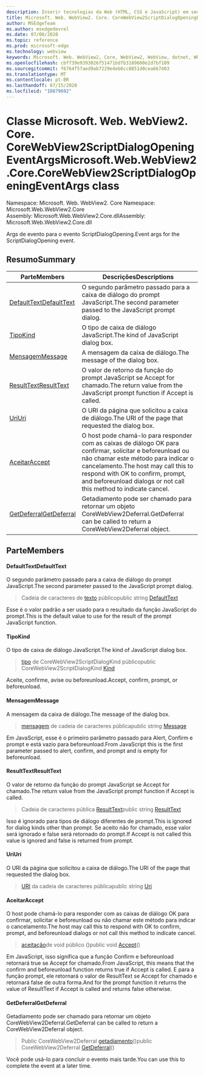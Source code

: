 ```yaml
---
description: Inserir tecnologias da Web (HTML, CSS e JavaScript) em seus aplicativos nativos com o controle WebView2 do Microsoft Edge
title: Microsoft. Web. WebView2. Core. CoreWebView2ScriptDialogOpeningEventArgs
author: MSEdgeTeam
ms.author: msedgedevrel
ms.date: 07/08/2020
ms.topic: reference
ms.prod: microsoft-edge
ms.technology: webview
keywords: Microsoft. Web. WebView2, Core, WebView2, WebView, dotnet, WPF, WinForms, app, Edge, CoreWebView2, CoreWebView2Controller, controle do navegador, Edge HTML, Microsoft. Web. WebView2. Core. CoreWebView2ScriptDialogOpeningEventArgs
ms.openlocfilehash: cbff39e9393026f51471bdfb3189600e2d7bf109
ms.sourcegitcommit: f6764f57aed9ab7229e4eb6cc8851d0cea667403
ms.translationtype: MT
ms.contentlocale: pt-BR
ms.lasthandoff: 07/15/2020
ms.locfileid: "10879692"
---
```

# <span data-ttu-id="dcd1b-104">Classe Microsoft. Web. WebView2. Core. CoreWebView2ScriptDialogOpeningEventArgs</span><span class="sxs-lookup"><span data-stu-id="dcd1b-104">Microsoft.Web.WebView2.Core.CoreWebView2ScriptDialogOpeningEventArgs class</span></span> 

<span data-ttu-id="dcd1b-105">Namespace: Microsoft. Web. WebView2. Core </span><span class="sxs-lookup"><span data-stu-id="dcd1b-105">Namespace: Microsoft.Web.WebView2.Core</span></span>\
<span data-ttu-id="dcd1b-106">Assembly: Microsoft.Web.WebView2.Core.dll</span><span class="sxs-lookup"><span data-stu-id="dcd1b-106">Assembly: Microsoft.Web.WebView2.Core.dll</span></span>

<span data-ttu-id="dcd1b-107">Args de evento para o evento ScriptDialogOpening.</span><span class="sxs-lookup"><span data-stu-id="dcd1b-107">Event args for the ScriptDialogOpening event.</span></span>

## <span data-ttu-id="dcd1b-108">Resumo</span><span class="sxs-lookup"><span data-stu-id="dcd1b-108">Summary</span></span>

 <span data-ttu-id="dcd1b-109">Parte</span><span class="sxs-lookup"><span data-stu-id="dcd1b-109">Members</span></span>                        | <span data-ttu-id="dcd1b-110">Descrições</span><span class="sxs-lookup"><span data-stu-id="dcd1b-110">Descriptions</span></span>
--------------------------------|---------------------------------------------
[<span data-ttu-id="dcd1b-111">DefaultText</span><span class="sxs-lookup"><span data-stu-id="dcd1b-111">DefaultText</span></span>](#defaulttext) | <span data-ttu-id="dcd1b-112">O segundo parâmetro passado para a caixa de diálogo do prompt JavaScript.</span><span class="sxs-lookup"><span data-stu-id="dcd1b-112">The second parameter passed to the JavaScript prompt dialog.</span></span>
[<span data-ttu-id="dcd1b-113">Tipo</span><span class="sxs-lookup"><span data-stu-id="dcd1b-113">Kind</span></span>](#kind) | <span data-ttu-id="dcd1b-114">O tipo de caixa de diálogo JavaScript.</span><span class="sxs-lookup"><span data-stu-id="dcd1b-114">The kind of JavaScript dialog box.</span></span>
[<span data-ttu-id="dcd1b-115">Mensagem</span><span class="sxs-lookup"><span data-stu-id="dcd1b-115">Message</span></span>](#message) | <span data-ttu-id="dcd1b-116">A mensagem da caixa de diálogo.</span><span class="sxs-lookup"><span data-stu-id="dcd1b-116">The message of the dialog box.</span></span>
[<span data-ttu-id="dcd1b-117">ResultText</span><span class="sxs-lookup"><span data-stu-id="dcd1b-117">ResultText</span></span>](#resulttext) | <span data-ttu-id="dcd1b-118">O valor de retorno da função do prompt JavaScript se Accept for chamado.</span><span class="sxs-lookup"><span data-stu-id="dcd1b-118">The return value from the JavaScript prompt function if Accept is called.</span></span>
[<span data-ttu-id="dcd1b-119">Uri</span><span class="sxs-lookup"><span data-stu-id="dcd1b-119">Uri</span></span>](#uri) | <span data-ttu-id="dcd1b-120">O URI da página que solicitou a caixa de diálogo.</span><span class="sxs-lookup"><span data-stu-id="dcd1b-120">The URI of the page that requested the dialog box.</span></span>
[<span data-ttu-id="dcd1b-121">Aceitar</span><span class="sxs-lookup"><span data-stu-id="dcd1b-121">Accept</span></span>](#accept) | <span data-ttu-id="dcd1b-122">O host pode chamá-lo para responder com as caixas de diálogo OK para confirmar, solicitar e beforeunload ou não chamar este método para indicar o cancelamento.</span><span class="sxs-lookup"><span data-stu-id="dcd1b-122">The host may call this to respond with OK to confirm, prompt, and beforeunload dialogs or not call this method to indicate cancel.</span></span>
[<span data-ttu-id="dcd1b-123">GetDeferral</span><span class="sxs-lookup"><span data-stu-id="dcd1b-123">GetDeferral</span></span>](#getdeferral) | <span data-ttu-id="dcd1b-124">Getadiamento pode ser chamado para retornar um objeto CoreWebView2Deferral.</span><span class="sxs-lookup"><span data-stu-id="dcd1b-124">GetDeferral can be called to return a CoreWebView2Deferral object.</span></span>

## <span data-ttu-id="dcd1b-125">Parte</span><span class="sxs-lookup"><span data-stu-id="dcd1b-125">Members</span></span>

#### <span data-ttu-id="dcd1b-126">DefaultText</span><span class="sxs-lookup"><span data-stu-id="dcd1b-126">DefaultText</span></span> 

<span data-ttu-id="dcd1b-127">O segundo parâmetro passado para a caixa de diálogo do prompt JavaScript.</span><span class="sxs-lookup"><span data-stu-id="dcd1b-127">The second parameter passed to the JavaScript prompt dialog.</span></span>

> <span data-ttu-id="dcd1b-128">Cadeia de caracteres de [texto](#defaulttext) público</span><span class="sxs-lookup"><span data-stu-id="dcd1b-128">public string [DefaultText](#defaulttext)</span></span>

<span data-ttu-id="dcd1b-129">Esse é o valor padrão a ser usado para o resultado da função JavaScript do prompt.</span><span class="sxs-lookup"><span data-stu-id="dcd1b-129">This is the default value to use for the result of the prompt JavaScript function.</span></span>

#### <span data-ttu-id="dcd1b-130">Tipo</span><span class="sxs-lookup"><span data-stu-id="dcd1b-130">Kind</span></span> 

<span data-ttu-id="dcd1b-131">O tipo de caixa de diálogo JavaScript.</span><span class="sxs-lookup"><span data-stu-id="dcd1b-131">The kind of JavaScript dialog box.</span></span>

> <span data-ttu-id="dcd1b-132">[tipo](#kind) de CoreWebView2ScriptDialogKind público</span><span class="sxs-lookup"><span data-stu-id="dcd1b-132">public CoreWebView2ScriptDialogKind [Kind](#kind)</span></span>

<span data-ttu-id="dcd1b-133">Aceite, confirme, avise ou beforeunload.</span><span class="sxs-lookup"><span data-stu-id="dcd1b-133">Accept, confirm, prompt, or beforeunload.</span></span>

#### <span data-ttu-id="dcd1b-134">Mensagem</span><span class="sxs-lookup"><span data-stu-id="dcd1b-134">Message</span></span> 

<span data-ttu-id="dcd1b-135">A mensagem da caixa de diálogo.</span><span class="sxs-lookup"><span data-stu-id="dcd1b-135">The message of the dialog box.</span></span>

> <span data-ttu-id="dcd1b-136">[mensagem](#message) de cadeia de caracteres pública</span><span class="sxs-lookup"><span data-stu-id="dcd1b-136">public string [Message](#message)</span></span>

<span data-ttu-id="dcd1b-137">Em JavaScript, esse é o primeiro parâmetro passado para Alert, Confirm e prompt e está vazio para beforeunload.</span><span class="sxs-lookup"><span data-stu-id="dcd1b-137">From JavaScript this is the first parameter passed to alert, confirm, and prompt and is empty for beforeunload.</span></span>

#### <span data-ttu-id="dcd1b-138">ResultText</span><span class="sxs-lookup"><span data-stu-id="dcd1b-138">ResultText</span></span> 

<span data-ttu-id="dcd1b-139">O valor de retorno da função do prompt JavaScript se Accept for chamado.</span><span class="sxs-lookup"><span data-stu-id="dcd1b-139">The return value from the JavaScript prompt function if Accept is called.</span></span>

> <span data-ttu-id="dcd1b-140">Cadeia de caracteres pública [ResultText](#resulttext)</span><span class="sxs-lookup"><span data-stu-id="dcd1b-140">public string [ResultText](#resulttext)</span></span>

<span data-ttu-id="dcd1b-141">Isso é ignorado para tipos de diálogo diferentes de prompt.</span><span class="sxs-lookup"><span data-stu-id="dcd1b-141">This is ignored for dialog kinds other than prompt.</span></span> <span data-ttu-id="dcd1b-142">Se aceito não for chamado, esse valor será ignorado e false será retornado do prompt.</span><span class="sxs-lookup"><span data-stu-id="dcd1b-142">If Accept is not called this value is ignored and false is returned from prompt.</span></span>

#### <span data-ttu-id="dcd1b-143">Uri</span><span class="sxs-lookup"><span data-stu-id="dcd1b-143">Uri</span></span> 

<span data-ttu-id="dcd1b-144">O URI da página que solicitou a caixa de diálogo.</span><span class="sxs-lookup"><span data-stu-id="dcd1b-144">The URI of the page that requested the dialog box.</span></span>

> <span data-ttu-id="dcd1b-145">[URI](#uri) da cadeia de caracteres pública</span><span class="sxs-lookup"><span data-stu-id="dcd1b-145">public string [Uri](#uri)</span></span>

#### <span data-ttu-id="dcd1b-146">Aceitar</span><span class="sxs-lookup"><span data-stu-id="dcd1b-146">Accept</span></span> 

<span data-ttu-id="dcd1b-147">O host pode chamá-lo para responder com as caixas de diálogo OK para confirmar, solicitar e beforeunload ou não chamar este método para indicar o cancelamento.</span><span class="sxs-lookup"><span data-stu-id="dcd1b-147">The host may call this to respond with OK to confirm, prompt, and beforeunload dialogs or not call this method to indicate cancel.</span></span>

> <span data-ttu-id="dcd1b-148">[aceitação](#accept)de void público ()</span><span class="sxs-lookup"><span data-stu-id="dcd1b-148">public void [Accept](#accept)()</span></span>

<span data-ttu-id="dcd1b-149">Em JavaScript, isso significa que a função Confirm e beforeunload retornará true se Accept for chamado.</span><span class="sxs-lookup"><span data-stu-id="dcd1b-149">From JavaScript, this means that the confirm and beforeunload function returns true if Accept is called.</span></span> <span data-ttu-id="dcd1b-150">E para a função prompt, ele retornará o valor de ResultText se Accept for chamado e retornará false de outra forma.</span><span class="sxs-lookup"><span data-stu-id="dcd1b-150">And for the prompt function it returns the value of ResultText if Accept is called and returns false otherwise.</span></span>

#### <span data-ttu-id="dcd1b-151">GetDeferral</span><span class="sxs-lookup"><span data-stu-id="dcd1b-151">GetDeferral</span></span> 

<span data-ttu-id="dcd1b-152">Getadiamento pode ser chamado para retornar um objeto CoreWebView2Deferral.</span><span class="sxs-lookup"><span data-stu-id="dcd1b-152">GetDeferral can be called to return a CoreWebView2Deferral object.</span></span>

> <span data-ttu-id="dcd1b-153">Public CoreWebView2Deferral [getadiamento](#getdeferral)()</span><span class="sxs-lookup"><span data-stu-id="dcd1b-153">public CoreWebView2Deferral [GetDeferral](#getdeferral)()</span></span>

<span data-ttu-id="dcd1b-154">Você pode usá-lo para concluir o evento mais tarde.</span><span class="sxs-lookup"><span data-stu-id="dcd1b-154">You can use this to complete the event at a later time.</span></span>

